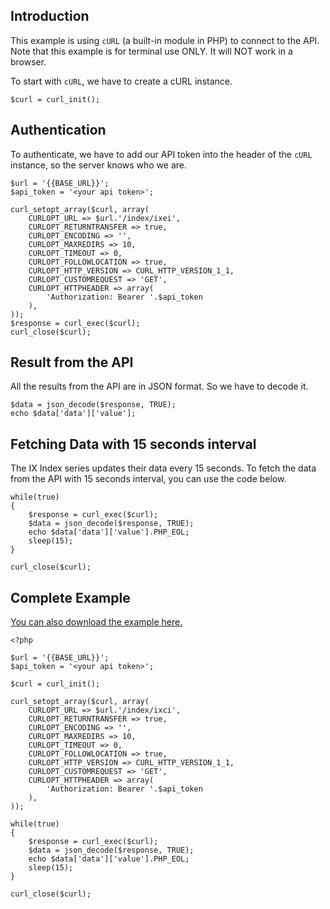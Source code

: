 ## Introduction
This example is using `cURL` (a built-in module in PHP) to connect to the API. Note that this example is for terminal use ONLY. It will NOT work in a browser.

To start with `cURL`, we have to create a cURL instance.
```
$curl = curl_init();
```

## Authentication

To authenticate, we have to add our API token into the header of the `cURL` instance, so the server knows who we are.

```
$url = '{{BASE_URL}}';
$api_token = '<your api token>';

curl_setopt_array($curl, array(
	CURLOPT_URL => $url.'/index/ixei',
	CURLOPT_RETURNTRANSFER => true,
	CURLOPT_ENCODING => '',
	CURLOPT_MAXREDIRS => 10,
	CURLOPT_TIMEOUT => 0,
	CURLOPT_FOLLOWLOCATION => true,
	CURLOPT_HTTP_VERSION => CURL_HTTP_VERSION_1_1,
	CURLOPT_CUSTOMREQUEST => 'GET',
	CURLOPT_HTTPHEADER => array(
		'Authorization: Bearer '.$api_token
	),
));
$response = curl_exec($curl);
curl_close($curl);
```

## Result from the API
All the results from the API are in JSON format. So we have to decode it.
```
$data = json_decode($response, TRUE);
echo $data['data']['value'];
```

## Fetching Data with 15 seconds interval
The IX Index series updates their data every 15 seconds. To fetch the data from the API with 15 seconds interval, you can use the code below.
```
while(true)
{
	$response = curl_exec($curl);
	$data = json_decode($response, TRUE);
	echo $data['data']['value'].PHP_EOL;
	sleep(15);
}

curl_close($curl);

```

## Complete Example

[You can also download the example here.](https://github.com/ix-index/php-example)


```
<?php

$url = '{{BASE_URL}}';
$api_token = '<your api token>';

$curl = curl_init();

curl_setopt_array($curl, array(
	CURLOPT_URL => $url.'/index/ixci',
	CURLOPT_RETURNTRANSFER => true,
	CURLOPT_ENCODING => '',
	CURLOPT_MAXREDIRS => 10,
	CURLOPT_TIMEOUT => 0,
	CURLOPT_FOLLOWLOCATION => true,
	CURLOPT_HTTP_VERSION => CURL_HTTP_VERSION_1_1,
	CURLOPT_CUSTOMREQUEST => 'GET',
	CURLOPT_HTTPHEADER => array(
		'Authorization: Bearer '.$api_token
	),
));

while(true)
{
	$response = curl_exec($curl);
	$data = json_decode($response, TRUE);
	echo $data['data']['value'].PHP_EOL;
	sleep(15);
}

curl_close($curl);


```